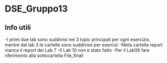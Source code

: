 # DSE_Gruppo13

## Info utili 

-I primi due lab sono suddivisi nei 3 topic principali per ogni esercizio, mentre dal lab 3 le cartelle sono suddivise per esercizi
-Nella cartella report manca il report dei Lab 7
-Il Lab 10 non è stato fatto
-Per il Lab06 fare riferimento alla sottocartella File_finali
